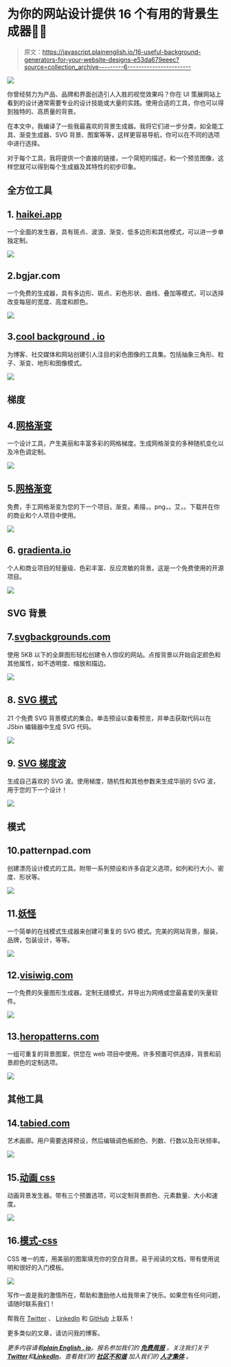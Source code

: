 # 为你的网站设计提供 16 个有用的背景生成器🎨✨

> 原文：<https://javascript.plainenglish.io/16-useful-background-generators-for-your-website-designs-e53da679eeec?source=collection_archive---------6----------------------->

![](img/85ea29aa4f48f26d6f5e4b9e254acb79.png)

你曾经努力为产品、品牌和界面创造引人入胜的视觉效果吗？你在 UI 策展网站上看到的设计通常需要专业的设计技能或大量的实践。使用合适的工具，你也可以得到独特的、高质量的背景。

在本文中，我编译了一些我最喜欢的背景生成器。我将它们进一步分类，如全能工具、渐变生成器、SVG 背景、图案等等，这样更容易导航，你可以在不同的选项中进行选择。

对于每个工具，我将提供一个直接的链接，一个简短的描述，和一个预览图像，这样您就可以得到每个生成器及其特性的初步印象。

## 全方位工具

## 1. [haikei.app](https://app.haikei.app/)

一个全面的发生器，具有斑点、波浪、渐变、低多边形和其他模式，可以进一步单独定制。

![](img/00e385b700836358c4d342d0bf627d42.png)

## 2.bgjar.com

一个免费的生成器，具有多边形、斑点、彩色形状、曲线、叠加等模式，可以选择改变每层的宽度、高度和颜色。

![](img/c9a3111590730928a11718203cbb28e7.png)

## 3.[cool background . io](https://coolbackgrounds.io/)

为博客、社交媒体和网站创建引人注目的彩色图像的工具集。包括抽象三角形、粒子、渐变、地形和图像模式。

![](img/29fb47dbfca740d82634ff6350ec9577.png)

## 梯度

## 4.[网格渐变](https://meshgradient.in)

一个设计工具，产生美丽和丰富多彩的网格梯度。生成网格渐变的多种随机变化以及冷色调定制。

![](img/921e08db744be15a80d43bf5cf4bb5bd.png)

## 5.[网格渐变](https://products.ls.graphics/mesh-gradients/)

免费，手工网格渐变为您的下一个项目。渐变。素描，。png，。艾，。下载并在你的商业和个人项目中使用。

![](img/ccfed298f82c98f96cdf89f798a58056.png)

## 6. [gradienta.io](https://gradienta.io/)

个人和商业项目的轻量级、色彩丰富、反应灵敏的背景。这是一个免费使用的开源项目。

![](img/103cc6e3d8264707256fbec6795b0c62.png)

## SVG 背景

## 7.[svgbackgrounds.com](https://www.svgbackgrounds.com/)

使用 5KB 以下的全屏图形轻松创建令人惊叹的网站。点按背景以开始自定颜色和其他属性，如不透明度、缩放和描边。

![](img/ac21a3a4ff8e1dd79f801cae54caff2a.png)

## 8. [SVG 模式](https://philiprogers.com/svgpatterns/)

21 个免费 SVG 背景模式的集合。单击预设以查看预览，并单击获取代码以在 JSbin 编辑器中生成 SVG 代码。

![](img/5719741ca69713dc3b46d5bfca5ad7a1.png)

## 9. [SVG 梯度波](https://www.outpan.com/app/9aaaf27303/svg-gradient-wave-generator)

生成自己喜欢的 SVG 波。使用梯度，随机性和其他参数来生成华丽的 SVG 波，用于您的下一个设计！

![](img/c73b947101a1504b49d2843c549deb92.png)

## 模式

## 10.patternpad.com

创建漂亮设计模式的工具。附带一系列预设和许多自定义选项，如列和行大小、密度、形状等。

![](img/78a9f3b9e8c1c264df9a0809680e4412.png)

## 11.[妖怪](https://pattern.monster/)

一个简单的在线模式生成器来创建可重复的 SVG 模式。完美的网站背景，服装，品牌，包装设计，等等。

![](img/5426443a5f92fe9cb7b03c1e7466971f.png)

## 12.[visiwig.com](https://www.visiwig.com/patterns/)

一个免费的矢量图形生成器。定制无缝模式，并导出为网络或您最喜爱的矢量软件。

![](img/8488604740c8b300339aaf6acd55a43f.png)

## 13.[heropatterns.com](http://www.heropatterns.com/)

一组可重复的背景图案，供您在 web 项目中使用。许多预置可供选择，背景和前景颜色的定制选项。

![](img/09032ae41cf16db3f9fc0b9ecd368ce0.png)

## 其他工具

## 14.[tabied.com](https://tabbied.com/select-artwork)

艺术画廊。用户需要选择预设，然后编辑调色板颜色、列数、行数以及形状频率。

![](img/9d3b3bbc4dc73b037e1973e581344c2c.png)

## 15.[动画 css](https://wweb.dev/resources/animated-css-background-generator/)

动画背景发生器。带有三个预置选项，可以定制背景颜色、元素数量、大小和速度。

![](img/4240c11f21a4326b2dbce1be18408c0b.png)

## 16.[模式-css](https://bansal.io/pattern-css)

CSS 唯一的库，用美丽的图案填充你的空白背景。易于阅读的文档，带有使用说明和很好的入门模板。

![](img/bd99a4f047756c8306af9c560fc71588.png)

写作一直是我的激情所在，帮助和激励他人给我带来了快乐。如果您有任何问题，请随时联系我们！

帮我在 [Twitter](https://twitter.com/madzadev) 、 [LinkedIn](https://www.linkedin.com/in/madzadev/) 和 [GitHub](https://github.com/madzadev) 上联系！

更多类似的文章，请访问我的博客。

*更多内容请看*[***plain English . io***](https://plainenglish.io/)*。报名参加我们的* [***免费周报***](http://newsletter.plainenglish.io/) *。关注我们关于*[***Twitter***](https://twitter.com/inPlainEngHQ)*和*[***LinkedIn***](https://www.linkedin.com/company/inplainenglish/)*。查看我们的* [***社区不和谐***](https://discord.gg/GtDtUAvyhW) *加入我们的* [***人才集体***](https://inplainenglish.pallet.com/talent/welcome) *。*